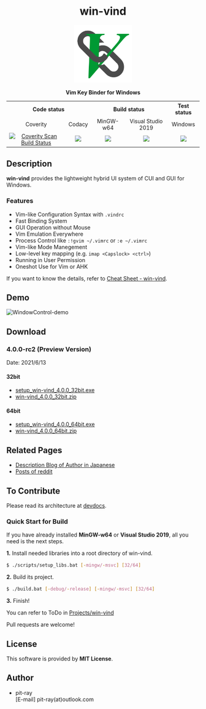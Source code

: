 <h1 align="center">win-vind</h1>

<p align="center">
  <img src="https://github.com/pit-ray/pit-ray.github.io/blob/master/win-vind/imgs/win-vind-icon.png?raw=true" width="150" height="150" />
  <p align="center"><b>Vim Key Binder for Windows</b></p>  
</p>  

<table align="center">
    <tr>
        <th colspan="2">Code status</th>
        <th colspan="2">Build status</th>
        <th colspan="2">Test status</th>
    </tr>
    <tr align="center">
        <td>Coverity</td>
        <td>Codacy</td>
        <td>MinGW-w64</td>
        <td>Visual Studio 2019</td>
        <td>Windows</td>
    </tr>
    <tr>
        <td align="center">
            <a href="https://scan.coverity.com/projects/pit-ray-win-vind"><img alt="Coverity Scan Build Status" src="https://scan.coverity.com/projects/22417/badge.svg"/></a>  
        </td>
        <td align="center">
            <a href="https://www.codacy.com/gh/pit-ray/win-vind/dashboard?utm_source=github.com&amp;utm_medium=referral&amp;utm_content=pit-ray/win-vind&amp;utm_campaign=Badge_Grade"><img src="https://app.codacy.com/project/badge/Grade/8f2e6f2826904efd82019f5888574327" /></a>
        </td>
        <td align="center">
            <a href="https://travis-ci.org/pit-ray/win-vind"><img src="https://travis-ci.org/pit-ray/win-vind.svg?branch=master" /></a>
        </td>
        <td align="center">
            <a href="https://github.com/pit-ray/win-vind/actions/workflows/msvc.yml"><img src="https://github.com/pit-ray/win-vind/actions/workflows/msvc.yml/badge.svg"></a>
        </td>
        <td align="center">
            <a href="https://github.com/pit-ray/win-vind/actions/workflows/test.yml"><img src="https://github.com/pit-ray/win-vind/actions/workflows/test.yml/badge.svg"></a>
        </td>
    </tr>
</table>
  

## Description
**win-vind** provides the lightweight hybrid UI system of CUI and GUI for Windows. 

### Features
- Vim-like Configuration Syntax with `.vindrc`
- Fast Binding System
- GUI Operation without Mouse
- Vim Emulation Everywhere
- Process Control like `:!gvim ~/.vimrc` or `:e ~/.vimrc`
- Vim-like Mode Manegement
- Low-level key mapping (e.g. `imap <Capslock> <ctrl>`)
- Running in User Permission
- Oneshot Use for Vim or AHK

If you want to know the details, refer to <a href="https://pit-ray.github.io/win-vind/cheat_sheet/">Cheat Sheet - win-vind</a>.  

## Demo

<img src="https://github.com/pit-ray/pit-ray.github.io/blob/master/win-vind/imgs/window_ctrl_demo_min.gif?raw=true" title="WindowControl-demo" width=600 >

## Download
### 4.0.0-rc2 (Preview Version)  
Date: 2021/6/13  

#### 32bit  
- <a href="https://github.com/pit-ray/win-vind/releases/download/v4.0.0-rc2/setup_win-vind_4.0.0_32bit.exe.zip">setup_win-vind_4.0.0_32bit.exe</a>
- <a href="https://github.com/pit-ray/win-vind/releases/download/v4.0.0-rc2/win-vind_4.0.0_32bit.zip">win-vind_4.0.0_32bit.zip</a>  

#### 64bit  
- <a href="https://github.com/pit-ray/win-vind/releases/download/v4.0.0-rc2/setup_win-vind_4.0.0_64bit.exe.zip">setup_win-vind_4.0.0_64bit.exe</a>
- <a href="https://github.com/pit-ray/win-vind/releases/download/v4.0.0-rc2/win-vind_4.0.0_64bit.zip">win-vind_4.0.0_64bit.zip</a> 
  
  
## Related Pages
- <a href="https://www.pit-ray.com/archive/category/win-vind">Description Blog of Author in Japanese</a>  
- <a href="https://www.reddit.com/user/pit-ray/posts/">Posts of reddit</a>  


## To Contribute

Please read its architecture at <a href="devdocs/README.md">devdocs</a>.  

### Quick Start for Build  
If you have already installed **MinGW-w64** or **Visual Studio 2019**, all you need is the next steps.  

**1.** Install needed libraries into a root directory of win-vind.  
  ```bash  
  $ ./scripts/setup_libs.bat [-mingw/-msvc] [32/64]
  ```  
**2.** Build its project.  
  ```bash
  $ ./build.bat [-debug/-release] [-mingw/-msvc] [32/64]  
  ```
**3.** Finish!  

You can refer to ToDo in <a href="https://github.com/pit-ray/win-vind/projects/2">Projects/win-vind</a>  

Pull requests are welcome!

## License  

This software is provided by **MIT License**.  

## Author

- pit-ray  
[E-mail] pit-ray(at)outlook.com
